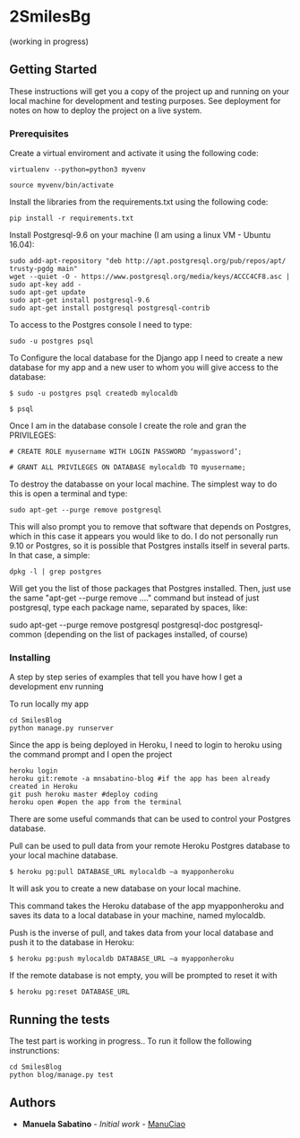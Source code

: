 # 2SmilesBg
(working in progress)

## Getting Started

These instructions will get you a copy of the project up and running on your local machine for development and testing purposes. See deployment for notes on how to deploy the project on a live system.

### Prerequisites

Create a virtual enviroment and activate it using the following code:
```
virtualenv --python=python3 myvenv

source myvenv/bin/activate
```
Install the libraries from the requirements.txt using the following code:

```
pip install -r requirements.txt
```

Install Postgresql-9.6 on your machine (I am using a linux VM - Ubuntu 16.04):
```
sudo add-apt-repository "deb http://apt.postgresql.org/pub/repos/apt/ trusty-pgdg main"
wget --quiet -O - https://www.postgresql.org/media/keys/ACCC4CF8.asc |
sudo apt-key add -
sudo apt-get update
sudo apt-get install postgresql-9.6
sudo apt-get install postgresql postgresql-contrib
```
To access to the Postgres console I need to type:
```
sudo -u postgres psql
```
To Configure the local database for the Django app I need to create a new database for my app and a new user to whom you will give access to the database:

```
$ sudo -u postgres psql createdb mylocaldb

$ psql
```
Once I am in the database console I create the role and gran the PRIVILEGES:
```
# CREATE ROLE myusername WITH LOGIN PASSWORD ‘mypassword’;

# GRANT ALL PRIVILEGES ON DATABASE mylocaldb TO myusername;
```

To destroy the databasse on your local machine. The simplest way to do this is open a terminal and type:
```
sudo apt-get --purge remove postgresql
```
This will also prompt you to remove that software that depends on Postgres, which in this case it appears you would like to do.
I do not personally run 9.10 or Postgres, so it is possible that Postgres installs itself in several parts. In that case, a simple:
```
dpkg -l | grep postgres
````
Will get you the list of those packages that Postgres installed. Then, just use the same "apt-get --purge remove ...." command but instead of just postgresql, type each package name, separated by spaces, like:

sudo apt-get --purge remove postgresql postgresql-doc postgresql-common (depending on the list of packages installed, of course)


### Installing

A step by step series of examples that tell you have how I get a development env running

To run locally my app

```
cd SmilesBlog
python manage.py runserver
```

Since the app is being deployed in Heroku, I need to login to heroku using the command prompt and I open the project

```
heroku login
heroku git:remote -a mnsabatino-blog #if the app has been already created in Heroku
git push heroku master #deploy coding
heroku open #open the app from the terminal
```

There are some useful commands that can be used to control your Postgres database.

Pull can be used to pull data from your remote Heroku Postgres database to your local machine database.
```
$ heroku pg:pull DATABASE_URL mylocaldb –a myapponheroku
```
It will ask you to create a new database on your local machine.

This command takes the Heroku database of the app myapponheroku and saves its data to a local database in your machine, named mylocaldb.

Push is the inverse of pull, and takes data from your local database and push it to the database in Heroku:
```
$ heroku pg:push mylocaldb DATABASE_URL –a myapponheroku
```
If the remote database is not empty, you will be prompted to reset it with
```
$ heroku pg:reset DATABASE_URL
```



## Running the tests

The test part is working in progress..
To run it follow the following instrunctions:

```
cd SmilesBlog
python blog/manage.py test
```

## Authors

* **Manuela Sabatino** - *Initial work* - [ManuCiao](https://github.com/ManuCiao)
